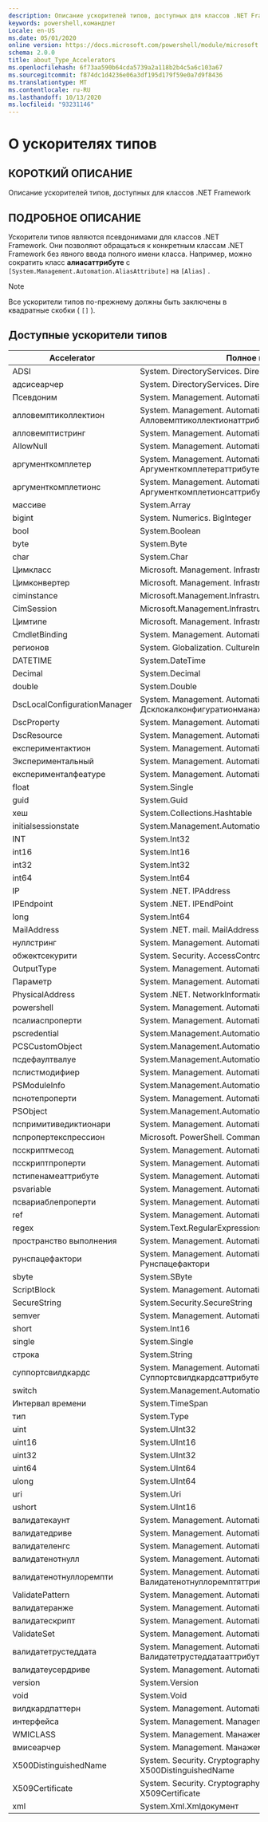 ```yaml
---
description: Описание ускорителей типов, доступных для классов .NET Framework
keywords: powershell,командлет
Locale: en-US
ms.date: 05/01/2020
online version: https://docs.microsoft.com/powershell/module/microsoft.powershell.core/about/about_type_accelerators?view=powershell-7&WT.mc_id=ps-gethelp
schema: 2.0.0
title: about_Type_Accelerators
ms.openlocfilehash: 6f73aa590b64cda5739a2a118b2b4c5a6c103a67
ms.sourcegitcommit: f874dc1d4236e06a3df195d179f59e0a7d9f8436
ms.translationtype: MT
ms.contentlocale: ru-RU
ms.lasthandoff: 10/13/2020
ms.locfileid: "93231146"
---
```

# <a name="about-type-accelerators"></a>О ускорителях типов

## <a name="short-desription"></a>КОРОТКИЙ ОПИСАНИЕ
Описание ускорителей типов, доступных для классов .NET Framework

## <a name="long-description"></a>ПОДРОБНОЕ ОПИСАНИЕ

Ускорители типов являются псевдонимами для классов .NET Framework. Они позволяют обращаться к конкретным классам .NET Framework без явного ввода полного имени класса. Например, можно сократить класс **алиасаттрибуте** с `[System.Management.Automation.AliasAttribute]` на `[Alias]` .

> [!NOTE]
> Все ускорители типов по-прежнему должны быть заключены в квадратные скобки ( `[]` ).

## <a name="available-type-accelerators"></a>Доступные ускорители типов

|        Accelerator          |                           Полное имя класса                           |
|---------------------------- | ------------------------------------------------------------------- |
|ADSI                         | System. DirectoryServices. DirectoryEntry                             |
|адсисеарчер                 | System. DirectoryServices. DirectorySearcher                          |
|Псевдоним                        | System. Management. Automation. Алиасаттрибуте                         |
|алловемптиколлектион         | System. Management. Automation. Алловемптиколлектионаттрибуте          |
|алловемптистринг             | System. Management. Automation. Алловемптистрингаттрибуте              |
|AllowNull                    | System. Management. Automation. Алловнуллаттрибуте                     |
|аргументкомплетер            | System. Management. Automation. Аргументкомплетераттрибуте             |
|аргументкомплетионс          | System. Management. Automation. Аргументкомплетионсаттрибуте           |
|массиве                        | System.Array                                                        |
|bigint                       | System. Numerics. BigInteger                                          |
|bool                         | System.Boolean                                                      |
|byte                         | System.Byte                                                         |
|char                         | System.Char                                                         |
|Цимкласс                     | Microsoft. Management. Infrastructure. Цимкласс                        |
|Цимконвертер                 | Microsoft. Management. Infrastructure. Цимконвертер                    |
|ciminstance                  | Microsoft.Management.Infrastructure.CimInstance                     |
|CimSession                   | Microsoft.Management.Infrastructure.CimSession                      |
|Цимтипе                      | Microsoft. Management. Infrastructure. Цимтипе                         |
|CmdletBinding                | System. Management. Automation. Кмдлетбиндингаттрибуте                 |
|регионов                  | System. Globalization. CultureInfo                                    |
|DATETIME                     | System.DateTime                                                     |
|Decimal                      | System.Decimal                                                      |
|double                       | System.Double                                                       |
|DscLocalConfigurationManager | System. Management. Automation. Дсклокалконфигуратионманажераттрибуте  |
|DscProperty                  | System. Management. Automation. Дскпропертяттрибуте                   |
|DscResource                  | System. Management. Automation. Дскресаурцеаттрибуте                   |
|експериментактион             | System. Management. Automation. Експериментактион                       |
|Экспериментальный                 | System. Management. Automation. Експерименталаттрибуте                  |
|експерименталфеатуре          | System. Management. Automation. Експерименталфеатуре                    |
|float                        | System.Single                                                       |
|guid                         | System.Guid                                                         |
|хеш                    | System.Collections.Hashtable                                        |
|initialsessionstate          | System.Management.Automation.Runspaces.IniТиалсессионстате          |
|INT                          | System.Int32                                                        |
|int16                        | System.Int16                                                        |
|int32                        | System.Int32                                                        |
|int64                        | System.Int64                                                        |
|IP                    | System .NET. IPAddress                                                |
|IPEndpoint                   | System .NET. IPEndPoint                                               |
|long                         | System.Int64                                                        |
|MailAddress                  | System .NET. mail. MailAddress                                         |
|нуллстринг                   | System. Management. Automation. Language. Нуллстринг                    |
|обжектсекурити               | System. Security. AccessControl. Обжектсекурити                        |
|OutputType                   | System. Management. Automation. Аутпуттипеаттрибуте                    |
|Параметр                    | System. Management. Automation. Параметераттрибуте                     |
|PhysicalAddress              | System .NET. NetworkInformation. PhysicalAddress                       |
|powershell                   | System. Management. Automation. PowerShell                             |
|псалиаспроперти              | System. Management. Automation. Псалиаспроперти                        |
|pscredential                 | System.Management.Automation.PSCredential                           |
|PCSCustomObject               | System.Management.Automation.PSObject                               |
|псдефаултвалуе               | System.Management.Automation.PSDЕфаултвалуеаттрибуте                |
|пслистмодифиер               | System. Management. Automation. Пслистмодифиер                         |
|PSModuleInfo                 | System.Management.Automation.PSModuleInfo                           |
|пснотепроперти               | System. Management. Automation. Пснотепроперти                         |
|PSObject                     | System.Management.Automation.PSObject                               |
|пспримитиведиктионари        | System. Management. Automation. Пспримитиведиктионари                  |
|пспропертекспрессион         | Microsoft. PowerShell. Commands. Пспропертекспрессион                  |
|псскриптмесод               | System. Management. Automation. Псскриптмесод                         |
|псскриптпроперти             | System. Management. Automation. Псскриптпроперти                       |
|пстипенамеаттрибуте          | System. Management. Automation. Пстипенамеаттрибуте                    |
|psvariable                   | System. Management. Automation. PSVariable                             |
|псвариаблепроперти           | System. Management. Automation. Псвариаблепроперти                     |
|ref                          | System. Management. Automation. Псреференце                            |
|regex                        | System.Text.RegularExpressions.Regex                                |
|пространство выполнения                     | System. Management. Automation. пространства выполнения                     |
|рунспацефактори              | System. Management. Automation. пространства выполнения. Рунспацефактори              |
|sbyte                        | System.SByte                                                        |
|ScriptBlock                  | System. Management. Automation. ScriptBlock                            |
|SecureString                 | System.Security.SecureString                                        |
|semver                       | System. Management. Automation. Семантикверсион                        |
|short                        | System.Int16                                                        |
|single                       | System.Single                                                       |
|строка                       | System.String                                                       |
|суппортсвилдкардс            | System. Management. Automation. Суппортсвилдкардсаттрибуте             |
|switch                       | System.Management.Automation.SwitchParameter                        |
|Интервал времени                     | System.TimeSpan                                                     |
|тип                         | System.Type                                                         |
|uint                         | System.UInt32                                                       |
|uint16                       | System.UInt16                                                       |
|uint32                       | System.UInt32                                                       |
|uint64                       | System.UInt64                                                       |
|ulong                        | System.UInt64                                                       |
|uri                          | System.Uri                                                          |
|ushort                       | System.UInt16                                                       |
|валидатекаунт                | System. Management. Automation. Валидатекаунтаттрибуте                 |
|валидатедриве                | System. Management. Automation. Валидатедривеаттрибуте                 |
|валидателенгс               | System. Management. Automation. Валидателенгсаттрибуте                |
|валидатенотнулл              | System. Management. Automation. Валидатенотнуллаттрибуте               |
|валидатенотнуллоремпти       | System. Management. Automation. Валидатенотнуллоремптяттрибуте        |
|ValidatePattern              | System. Management. Automation. Валидатепаттернаттрибуте               |
|валидатеранже                | System. Management. Automation. Валидатеранжеаттрибуте                 |
|валидатескрипт               | System. Management. Automation. Валидатескриптаттрибуте                |
|ValidateSet                  | System. Management. Automation. Валидатесетаттрибуте                   |
|валидатетрустеддата          | System. Management. Automation. Валидатетрустеддатааттрибуте           |
|валидатеусердриве            | System. Management. Automation. Валидатеусердривеаттрибуте             |
|version                      | System.Version                                                      |
|void                         | System.Void                                                         |
|вилдкардпаттерн              | System. Management. Automation. Вилдкардпаттерн                        |
|интерфейса                          | System. Management. ManagementObject                                  |
|WMICLASS                     | System. Management. Манажементкласс                                   |
|вмисеарчер                  | System. Management. Манажементобжектсеарчер                          |
|X500DistinguishedName        | System. Security. Cryptography. X509Certificates. X500DistinguishedName |
|X509Certificate              | System. Security. Cryptography. X509Certificates. X509Certificate       |
|xml                          | System.Xml.Xmlдокумент                                              |
